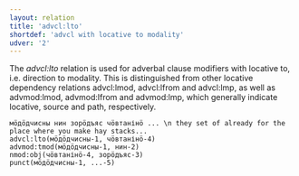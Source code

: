 ```yaml
---
layout: relation
title: 'advcl:lto'
shortdef: 'advcl with locative to modality'
udver: '2'
---
```


The _advcl:lto_ relation is used for adverbal clause modifiers with locative to, i.e. direction to modality.
This is distinguished from other locative dependency relations advcl:lmod, advcl:lfrom and advcl:lmp, as well as
 advmod:lmod, advmod:lfrom and advmod:lmp, which generally indicate locative, source and path, respectively.

~~~ sdparse
мӧдӧдчисны нин зорӧдъяс чӧвтанінӧ ... \n they set of already for the place where you make hay stacks...
advcl:lto(мӧдӧдчисны-1, чӧвтанінӧ-4)
advmod:tmod(мӧдӧдчисны-1, нин-2)
nmod:obj(чӧвтанінӧ-4, зорӧдъяс-3)
punct(мӧдӧдчисны-1, ...-5)
~~~

<!-- Interlanguage links updated Ne 5. května 2024, 18:20:35 CEST -->
